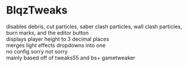 # BlqzTweaks
disables debris, cut particles, saber clash particles, wall clash particles, burn marks, and the editor button  
displays player height to 3 decimal places  
merges light effects dropdowns into one  
no config sorry not sorry  
mainly based off of tweaks55 and bs+ gametweaker